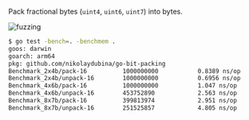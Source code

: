 Pack fractional bytes (`uint4`, `uint6`, `uint7`) into bytes.

![fuzzing](https://img.shields.io/badge/fuzzing-active-brightgreen)



```bash
$ go test -bench=. -benchmem .
goos: darwin
goarch: arm64
pkg: github.com/nikolaydubina/go-bit-packing
Benchmark_2x4b/pack-16         	1000000000	         0.8389 ns/op	         2.220 GB/s	       0 B/op	       0 allocs/op
Benchmark_2x4b/unpack-16       	1000000000	         0.6956 ns/op	         1.339 GB/s	       0 B/op	       0 allocs/op
Benchmark_4x6b/pack-16         	1000000000	         1.047 ns/op	         3.559 GB/s	       0 B/op	       0 allocs/op
Benchmark_4x6b/unpack-16       	453752890	         2.563 ns/op	         1.090 GB/s	       0 B/op	       0 allocs/op
Benchmark_8x7b/pack-16         	399813974	         2.951 ns/op	         2.525 GB/s	       0 B/op	       0 allocs/op
Benchmark_8x7b/unpack-16       	251525857	         4.805 ns/op	         1.357 GB/s	       0 B/op	       0 allocs/op
```
